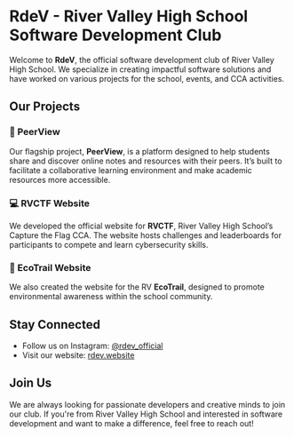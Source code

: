 # RdeV - River Valley High School Software Development Club

Welcome to **RdeV**, the official software development club of River Valley High School. We specialize in creating impactful software solutions and have worked on various projects for the school, events, and CCA activities.

## Our Projects

### 📝 PeerView
Our flagship project, **PeerView**, is a platform designed to help students share and discover online notes and resources with their peers. It’s built to facilitate a collaborative learning environment and make academic resources more accessible.

### 💻 RVCTF Website
We developed the official website for **RVCTF**, River Valley High School’s Capture the Flag CCA. The website hosts challenges and leaderboards for participants to compete and learn cybersecurity skills.

### 🌿 EcoTrail Website
We also created the website for the RV **EcoTrail**, designed to promote environmental awareness within the school community.

## Stay Connected

- Follow us on Instagram: [@rdev_official](https://instagram.com/rdevcca)
- Visit our website: [rdev.website](https://rdev.x10.mx)

## Join Us

We are always looking for passionate developers and creative minds to join our club. If you're from River Valley High School and interested in software development and want to make a difference, feel free to reach out!
